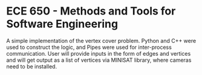 # ECE 650 - Methods and Tools for Software Engineering

A simple implementation of the vertex cover problem. Python and C++ were used to construct the logic, and Pipes were used
for inter-process communication. User will provide inputs in the form of edges and
vertices and will get output as a list of vertices via MINISAT library, where cameras
need to be installed.
